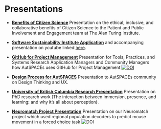 # Presentations 
- [**Benefits of Citizen Science**](https://github.com/BrainonSilicon/Collaborations/blob/main/Presentations/2022-02-15-PPIE-Presentation.pdf) Presentation on the ethical, inclusive, and collaborative benefits of Citizen Science to the Patient and Public Involvement and Engagement team at The Alan Turing Institute. 

- [**Software Sustainability Institute Application**](https://github.com/BrainonSilicon/Collaborations/blob/main/Presentations/2021-SSI-Fellowship-Application.pdf) and accompanying presentation on youtube linked [here](https://www.youtube.com/watch?v=p1dD22bdh_s).

- [**GitHub for Project Management**](https://github.com/BrainonSilicon/Collaborations/blob/main/Presentations/30-11-21-TPS-GitHub-for-Project-Management.pdf) Presentation for Tools, Practices, and Systems Research Application Managers and Community Managers how AutSPACEs uses GitHub for Project Management [![DOI](https://zenodo.org/badge/DOI/10.5281/zenodo.5742752.svg)](https://doi.org/10.5281/zenodo.5742752)

- [**Design Process for AutSPACES**](https://github.com/BrainonSilicon/Collaborations/blob/main/Presentations/11-11-21-Design-Process.pdf) Presentation to AutSPACEs community on Design Thinking and UX. 

- [**University of British Columbia Research Presentation**](https://github.com/BrainonSilicon/Collaborations/blob/main/Presentations/25-05-21-UBC-Research-Presentation.pdf) Presentation on PhD research work (The interaction between immersion, presence, and learning: and why it’s all about perception).
 
- [**Neuromatch Project Presentation**](https://github.com/BrainonSilicon/Collaborations/blob/main/Presentations/08-20-Neuromatch-Project.pdf) Presentation on our Neuromatch project which used regional population decoders to predict mouse movement in a forced choice task ![DOI](https://zenodo.org/badge/DOI/10.5281/zenodo.5906106.svg)
